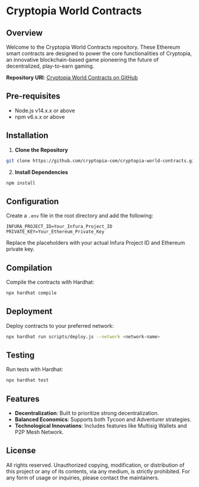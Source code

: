 # Cryptopia World Contracts

## Overview

Welcome to the Cryptopia World Contracts repository. These Ethereum smart contracts are designed to power the core functionalities of Cryptopia, an innovative blockchain-based game pioneering the future of decentralized, play-to-earn gaming.

**Repository URI**: [Cryptopia World Contracts on GitHub](https://github.com/cryptopia-com/cryptopia-world-contracts.git)

## Pre-requisites

- Node.js v14.x.x or above
- npm v6.x.x or above

## Installation

1. **Clone the Repository**
```bash
git clone https://github.com/cryptopia-com/cryptopia-world-contracts.git
```

2. **Install Dependencies**
```bash
npm install
```

## Configuration

Create a `.env` file in the root directory and add the following:
```env
INFURA_PROJECT_ID=Your_Infura_Project_ID
PRIVATE_KEY=Your_Ethereum_Private_Key
```
Replace the placeholders with your actual Infura Project ID and Ethereum private key.

## Compilation

Compile the contracts with Hardhat:
```bash
npx hardhat compile
```

## Deployment

Deploy contracts to your preferred network:
```bash
npx hardhat run scripts/deploy.js --network <network-name>
```

## Testing

Run tests with Hardhat:
```bash
npx hardhat test
```

## Features

- **Decentralization**: Built to prioritize strong decentralization.
- **Balanced Economics**: Supports both Tycoon and Adventurer strategies.
- **Technological Innovations**: Includes features like Multisig Wallets and P2P Mesh Network.

## License

All rights reserved. Unauthorized copying, modification, or distribution of this project or any of its contents, via any medium, is strictly prohibited. For any form of usage or inquiries, please contact the maintainers.
